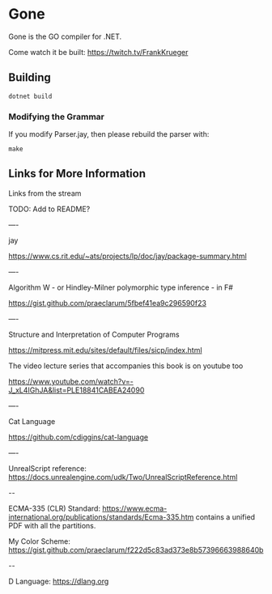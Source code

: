 # Gone

Gone is the GO compiler for .NET.

Come watch it be built: https://twitch.tv/FrankKrueger

## Building

```
dotnet build
```

### Modifying the Grammar

If you modify Parser.jay, then please rebuild the parser with:

```
make
```


## Links for More Information

Links from the stream

TODO: Add to README?

—-

jay

https://www.cs.rit.edu/~ats/projects/lp/doc/jay/package-summary.html

—-

Algorithm W - or Hindley-Milner polymorphic type inference - in F#

https://gist.github.com/praeclarum/5fbef41ea9c296590f23

—-

Structure and Interpretation of Computer Programs

https://mitpress.mit.edu/sites/default/files/sicp/index.html

The video lecture series that accompanies this book is on youtube too

https://www.youtube.com/watch?v=-J_xL4IGhJA&list=PLE18841CABEA24090

—-

Cat Language

https://github.com/cdiggins/cat-language

—-

UnrealScript reference: https://docs.unrealengine.com/udk/Two/UnrealScriptReference.html

--

ECMA-335 (CLR) Standard: https://www.ecma-international.org/publications/standards/Ecma-335.htm contains a unified PDF with all the partitions.

My Color Scheme: https://gist.github.com/praeclarum/f222d5c83ad373e8b57396663988640b

--

D Language: https://dlang.org
